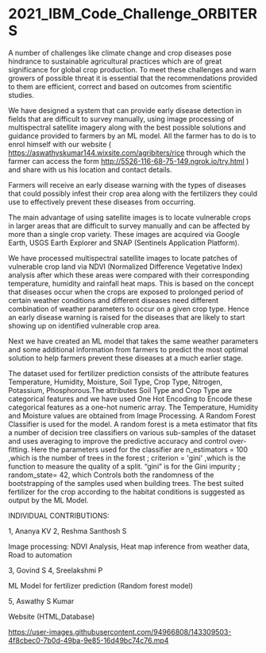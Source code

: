 # 2021_IBM_Code_Challenge_ORBITERS
A number of challenges like climate change and crop diseases pose hindrance to sustainable agricultural practices which are of great significance for global crop production. To meet these challenges and warn growers of possible threat it is essential that the recommendations provided to them are efficient, correct and based on outcomes from scientific studies.

We have designed a system that can provide early disease detection in fields that are difficult to survey manually, using image processing of multispectral satellite imagery along with the best possible solutions and guidance provided to farmers by an ML model. All the farmer has to do is to enrol himself with our website ( https://aswathyskumar144.wixsite.com/agribiters/rice through which the farmer can access the form http://5526-116-68-75-149.ngrok.io/try.html ) and share with us his location and contact details.

Farmers will receive an early disease warning with the types of diseases that could possibly infest their crop area along with the fertilizers they could use to effectively prevent these diseases from occurring.

The main advantage of using satellite images is to locate vulnerable crops in larger areas that are difficult to survey manually and can be affected by more than a single crop variety. These images are acquired via Google Earth, USGS Earth Explorer and SNAP (Sentinels Application Platform). 

We have processed multispectral satellite images to locate patches of vulnerable crop land via NDVI (Normalized Difference Vegetative Index) analysis after which these areas were compared with their corresponding temperature, humidity and rainfall heat maps. This is based on the concept that diseases occur when the crops are exposed to prolonged period of certain weather conditions and different diseases need different combination of weather parameters to occur on a given crop type. Hence an early disease warning is raised for the diseases that are likely to start showing up on identified vulnerable crop area.

Next we have created an ML model that takes the same weather parameters and some additional information from farmers to predict the most optimal solution to help farmers prevent these diseases at a much earlier stage.

The dataset  used for fertilizer prediction consists of the attribute features Temperature, Humidity, Moisture, Soil Type, Crop Type, Nitrogen, Potassium, Phosphorous.The attributes Soil Type and Crop Type are categorical features and we have used One Hot Encoding to Encode these categorical features as a one-hot numeric array. The Temperature, Humidity and Moisture values are obtained from Image Processing. A Random Forest Classifier is used for the model. A random forest is a meta estimator that fits a number of decision tree classifiers on various sub-samples of the dataset and uses averaging to improve the predictive accuracy and control over-fitting. Here the parameters used for the classifier are n_estimators = 100 ,which is the number of trees in the forest ; criterion = 'gini' ,which is the function to measure the quality of a split. “gini” is for the Gini impurity ; random_state= 42, which Controls both the randomness of the bootstrapping of the samples used when building trees. The best suited fertilizer for the crop according to the habitat conditions is suggested as output by the ML Model.

INDIVIDUAL CONTRIBUTIONS:

1, Ananya KV
2, Reshma Santhosh S

Image processing:
NDVI Analysis, Heat map inference from weather data, Road to automation

3, Govind S
4, Sreelakshmi P

ML Model for fertilizer prediction (Random forest model)

5, Aswathy S Kumar

Website (HTML,Database)


https://user-images.githubusercontent.com/94966808/143309503-4f8cbec0-7b0d-49ba-9e85-16d49bc74c76.mp4




